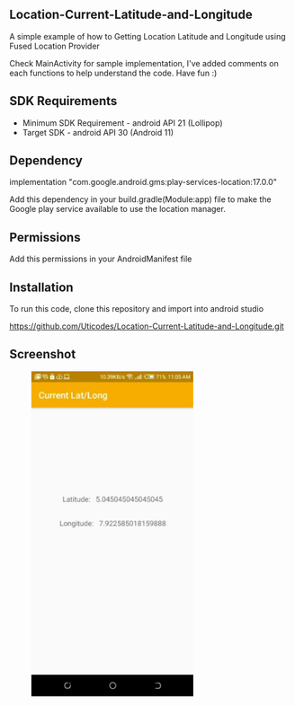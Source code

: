 ## Location-Current-Latitude-and-Longitude
A simple example of how to Getting Location Latitude and Longitude using Fused Location Provider

Check MainActivity for sample implementation, I've added comments on each functions to help understand the code.
Have fun :)

## SDK Requirements
- Minimum SDK Requirement - android API 21 (Lollipop)
- Target SDK - android API 30 (Android 11)

## Dependency
implementation "com.google.android.gms:play-services-location:17.0.0"

Add this dependency in your build.gradle(Module:app) file to make the Google play service available to use the location manager.

## Permissions
 <uses-permission android:name="android.permission.ACCESS_FINE_LOCATION" />
 <uses-permission android:name="android.permission.ACCESS_COARSE_LOCATION"/>

 Add this permissions in your AndroidManifest file

## Installation
To run this code, clone this repository and import into android studio

https://github.com/Uticodes/Location-Current-Latitude-and-Longitude.git

## Screenshot
<ul>
  <img src="https://github.com/Uticodes/Location-Current-Latitude-and-Longitude/blob/master/screenshot/lat.jpg" width="60%" alt="Screen1" hspace="15">
</ul>
